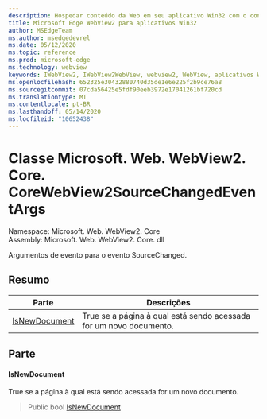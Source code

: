```yaml
---
description: Hospedar conteúdo da Web em seu aplicativo Win32 com o controle WebView2 do Microsoft Edge
title: Microsoft Edge WebView2 para aplicativos Win32
author: MSEdgeTeam
ms.author: msedgedevrel
ms.date: 05/12/2020
ms.topic: reference
ms.prod: microsoft-edge
ms.technology: webview
keywords: IWebView2, IWebView2WebView, webview2, WebView, aplicativos Win32, Win32, Edge, ICoreWebView2, ICoreWebView2Controller, controle do navegador, HTML Edge
ms.openlocfilehash: 652325e30432880740d35de1e6e225f2b9ce76a8
ms.sourcegitcommit: 07cda56425e5fdf90eeb3972e17041261bf720cd
ms.translationtype: MT
ms.contentlocale: pt-BR
ms.lasthandoff: 05/14/2020
ms.locfileid: "10652438"
---
```

# Classe Microsoft. Web. WebView2. Core. CoreWebView2SourceChangedEventArgs 

Namespace: Microsoft. Web. WebView2. Core \
Assembly: Microsoft. Web. WebView2. Core. dll

Argumentos de evento para o evento SourceChanged.

## Resumo

 Parte                        | Descrições
--------------------------------|---------------------------------------------
[IsNewDocument](#isnewdocument) | True se a página à qual está sendo acessada for um novo documento.

## Parte

#### IsNewDocument 

True se a página à qual está sendo acessada for um novo documento.

> Public bool [IsNewDocument](#isnewdocument)

